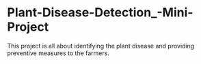 # Plant-Disease-Detection_-Mini-Project
This project is all about identifying the plant disease and providing preventive measures to the farmers.
